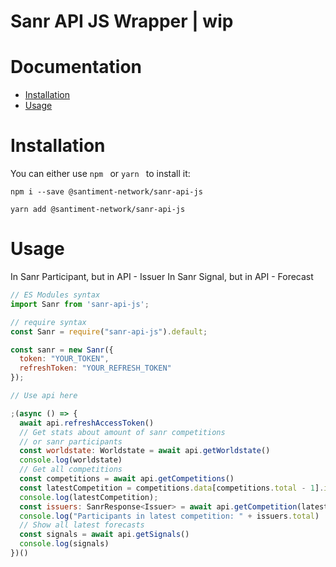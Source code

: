 # Sanr API JS Wrapper | **wip**

# Documentation

- [Installation](#Installation)
- [Usage](#Usage)

# Installation

You can either use `npm ` or `yarn ` to install it:

```
npm i --save @santiment-network/sanr-api-js
```

```
yarn add @santiment-network/sanr-api-js
```

# Usage

In Sanr Participant, but in API - Issuer
In Sanr Signal, but in API - Forecast

```js
// ES Modules syntax
import Sanr from 'sanr-api-js';

// require syntax
const Sanr = require("sanr-api-js").default;

const sanr = new Sanr({
  token: "YOUR_TOKEN",
  refreshToken: "YOUR_REFRESH_TOKEN"
});

// Use api here

;(async () => {
  await api.refreshAccessToken()
  // Get stats about amount of sanr competitions
  // or sanr participants
  const worldstate: Worldstate = await api.getWorldstate()
  console.log(worldstate)
  // Get all competitions
  const competitions = await api.getCompetitions()
  const latestCompetition = competitions.data[competitions.total - 1].id
  console.log(latestCompetition);
  const issuers: SanrResponse<Issuer> = await api.getCompetition(latestCompetition)
  console.log("Participants in latest competition: " + issuers.total)
  // Show all latest forecasts
  const signals = await api.getSignals()
  console.log(signals)
})()
```
